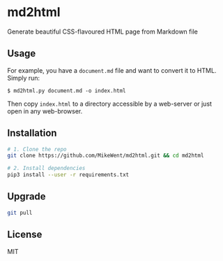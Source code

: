 # md2html

Generate beautiful CSS-flavoured HTML page from Markdown file

## Usage

For example, you have a `document.md` file and want to convert it to HTML. Simply run:

```$ md2html.py document.md -o index.html```

Then copy `index.html` to a directory accessible by a web-server or just open in any web-browser.

## Installation

```bash
# 1. Clone the repo
git clone https://github.com/MikeWent/md2html.git && cd md2html

# 2. Install dependencies
pip3 install --user -r requirements.txt
```

## Upgrade

```bash
git pull
```

## License

MIT

